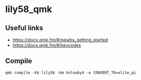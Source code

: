# lily58_qmk

## Useful links
* https://docs.qmk.fm/#/newbs_getting_started
* https://docs.qmk.fm/#/keycodes

## Compile

`qmk compile -kb lily58 -km koleaby4 -e CONVERT_TO=elite_pi`
